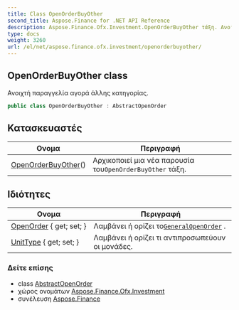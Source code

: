 ```yaml
---
title: Class OpenOrderBuyOther
second_title: Aspose.Finance for .NET API Reference
description: Aspose.Finance.Ofx.Investment.OpenOrderBuyOther τάξη. Ανοιχτή παραγγελία αγορά άλλης κατηγορίας.
type: docs
weight: 3260
url: /el/net/aspose.finance.ofx.investment/openorderbuyother/
---
```

## OpenOrderBuyOther class

Ανοιχτή παραγγελία αγορά άλλης κατηγορίας.

```csharp
public class OpenOrderBuyOther : AbstractOpenOrder
```

## Κατασκευαστές

| Ονομα | Περιγραφή |
| --- | --- |
| [OpenOrderBuyOther](openorderbuyother/)() | Αρχικοποιεί μια νέα παρουσία του`OpenOrderBuyOther` τάξη. |

## Ιδιότητες

| Ονομα | Περιγραφή |
| --- | --- |
| [OpenOrder](../../aspose.finance.ofx.investment/abstractopenorder/openorder/) { get; set; } | Λαμβάνει ή ορίζει το[`GeneralOpenOrder`](../generalopenorder/) . |
| [UnitType](../../aspose.finance.ofx.investment/openorderbuyother/unittype/) { get; set; } | Λαμβάνει ή ορίζει τι αντιπροσωπεύουν οι μονάδες. |

### Δείτε επίσης

* class [AbstractOpenOrder](../abstractopenorder/)
* χώρος ονομάτων [Aspose.Finance.Ofx.Investment](../../aspose.finance.ofx.investment/)
* συνέλευση [Aspose.Finance](../../)



